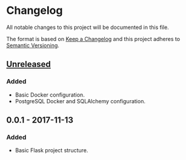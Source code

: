 # Changelog
All notable changes to this project will be documented in this file.

The format is based on [Keep a Changelog](http://keepachangelog.com/en/1.0.0/)
and this project adheres to [Semantic Versioning](http://semver.org/spec/v2.0.0.html).

## [Unreleased]
### Added
- Basic Docker configuration.
- PostgreSQL Docker and SQLAlchemy configuration.

## 0.0.1 - 2017-11-13
### Added
- Basic Flask project structure.

[Unreleased]: https://github.com/bchrobot/metagenscope-server/compare/v0.0.1...HEAD
